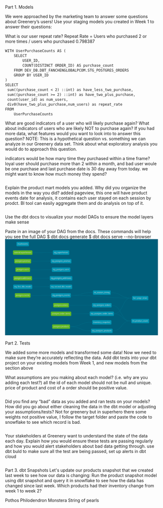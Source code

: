 Part 1. Models 

We were approached by the marketing team to answer some questions about Greenery’s users! Use your staging models you created in Week 1 to answer their questions:

What is our user repeat rate? 
Repeat Rate = Users who purchased 2 or more times / users who purchased
0.798387

```
WITH UserPurchaseCounts AS (
    SELECT 
        USER_ID, 
        COUNT(DISTINCT ORDER_ID) AS purchase_count
    FROM DEV_DB.DBT_FANCHENGLOBALPCOM.STG_POSTGRES_ORDERS
    GROUP BY USER_ID
)
SELECT 
 sum((purchase_count < 2) ::int) as have_less_two_purchase,
 sum((purchase_count >= 2) ::int) as have_two_plus_purchase,
 count(user_id) as num_users,
 div0(have_two_plus_purchase,num_users) as repeat_rate
FROM 
    UserPurchaseCounts
```

What are good indicators of a user who will likely purchase again? What about indicators of users who are likely NOT to purchase again? If you had more data, what features would you want to look into to answer this question?
NOTE: This is a hypothetical question vs. something we can analyze in our Greenery data set. Think about what exploratory analysis you would do to approach this question.

indicators would be how many time they purchased within a time frame?
loyal user should purchase more than 2 within a month, and bad user woule be one purchase and last purchase date is 30 day away from today.
we might want to know how much money they spend?
```
```


Explain the product mart models you added. Why did you organize the models in the way you did?
added pageview, this one will have product events date for analysis, it contains each user stayed on each session by prodct. BI tool can easily aggregate them and do analysis on top of it.

```
```
Use the dbt docs to visualize your model DAGs to ensure the model layers make sense

Paste in an image of your DAG from the docs. These commands will help you see the full DAG
$ dbt docs generate 
$ dbt docs serve --no-browser
![alt text](image.png)


Part 2. Tests 

We added some more models and transformed some data! Now we need to make sure they’re accurately reflecting the data. Add dbt tests into your dbt project on your existing models from Week 1, and new models from the section above

What assumptions are you making about each model? (i.e. why are you adding each test?)
all the id of each model should not be null and unique.
price of product and cost of a order should be positive value.
```
```

Did you find any “bad” data as you added and ran tests on your models? How did you go about either cleaning the data in the dbt model or adjusting your assumptions/tests?
Not for greenery but in superhero there some weights not positive value, I follow the target folder and paste the code to snowflake to see which record is bad.
```
```

Your stakeholders at Greenery want to understand the state of the data each day. Explain how you would ensure these tests are passing regularly and how you would alert stakeholders about bad data getting through.
use dbt buld to make sure all the test are being passed, set up alerts in dbt cloud
```
```



Part 3. dbt Snapshots
Let's update our products snapshot that we created last week to see how our data is changing:
Run the product snapshot model using dbt snapshot and query it in snowflake to see how the data has changed since last week. 
Which products had their inventory change from week 1 to week 2? 

Pothos
Philodendron
Monstera
String of pearls
